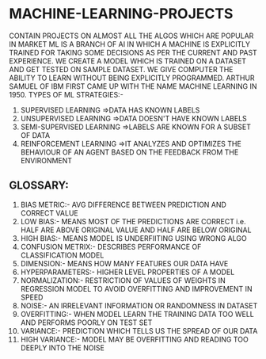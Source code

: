 # MACHINE-LEARNING-PROJECTS
CONTAIN PROJECTS ON ALMOST ALL THE ALGOS WHICH ARE  POPULAR IN MARKET 
ML IS A BRANCH OF AI IN WHICH A MACHINE IS EXPLICITLY TRAINED FOR TAKING SOME DECISIONS AS PER THE CURRENT AND PAST EXPERIENCE. WE CREATE A MODEL WHICH IS TRAINED ON A DATASET AND GET TESTED ON SAMPLE DATASET.
WE GIVE COMPUTER THE ABILITY TO LEARN WITHOUT BEING EXPLICITLY PROGRAMMED.
ARTHUR SAMUEL OF IBM FIRST CAME UP WITH THE NAME MACHINE LEARNING IN 1950.
TYPES OF ML STRATEGIES:-
1. SUPERVISED LEARNING        =>DATA HAS KNOWN LABELS
2. UNSUPERVISED LEARNING      =>DATA DOESN'T HAVE  KNOWN LABELS
3. SEMI-SUPERVISED LEARNING   =>LABELS ARE KNOWN FOR A SUBSET OF DATA
4. REINFORCEMENT LEARNING     =>IT ANALYZES AND OPTIMIZES THE BEHAVIOUR OF AN AGENT BASED ON THE FEEDBACK FROM THE ENVIRONMENT


## GLOSSARY:
1. BIAS METRIC:- AVG DIFFERENCE BETWEEN PREDICTION AND CORRECT VALUE
2. LOW BIAS:- MEANS MOST OF THE PREDICTIONS ARE CORRECT i.e. HALF ARE ABOVE ORIGINAL VALUE AND HALF ARE BELOW ORIGINAL
3. HIGH BIAS:- MEANS MODEL IS UNDERFIITING USING WRONG ALGO
4. CONFUSION METRIX:- DESCRIBES PERFORMANCE OF CLASSIFICATION MODEL
5. DIMENSION:- MEANS HOW MANY FEATURES OUR DATA HAVE
6. HYPERPARAMETERS:- HIGHER LEVEL PROPERTIES OF A MODEL
7. NORMALIZATION:- RESTRICTION OF VALUES OF WEIGHTS IN REGRESSION MODEL TO AVOID OVERFITTING AND IMPROVEMENT IN SPEED
8. NOISE:- AN IRRELEVANT INFORMATION OR RANDOMNESS IN DATASET
9. OVERFITTING:- WHEN MODEL LEARN THE TRAINING DATA TOO WELL AND PERFORMS POORLY ON TEST SET
10. VARIANCE:- PREDICTION WHICH TELLS US THE SPREAD OF OUR DATA
11. HIGH VARIANCE:- MODEL MAY BE OVERFITTING AND READING TOO DEEPLY INTO THE NOISE
